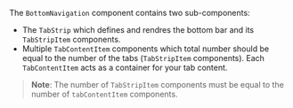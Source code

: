 The `BottomNavigation` component contains two sub-components:

* The `TabStrip` which defines and rendres the bottom bar and its `TabStripItem` components.
* Multiple `TabContentItem` components which total number should be equal to the number of the tabs (`TabStripItem` components). Each `TabContentItem` acts as a container for your tab content.

<snippet id='bottom-navigation-basics-xml'/>

> **Note**: The number of `TabStripItem` components must be equal to the number of `tabContentItem` components.
